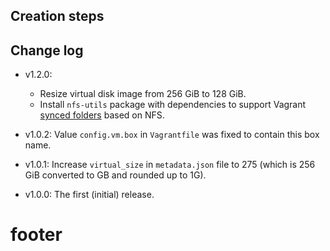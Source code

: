
## Creation steps ##

## Change log ##

* v1.2.0:
  * Resize virtual disk image from 256 GiB to 128 GiB.
  * Install `nfs-utils` package with dependencies to support
    Vagrant [synced folders][1] based on NFS.

* v1.0.2:
  Value `config.vm.box` in `Vagrantfile` was fixed to contain this box name.

* v1.0.1:
  Increase `virtual_size` in `metadata.json` file to 275 (which is 256 GiB converted to GB and rounded up to 1G).

* v1.0.0:
  The first (initial) release.

# footer #

[1]: http://docs.vagrantup.com/v2/synced-folders/

